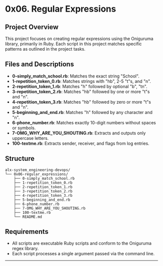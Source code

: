 # 0x06. Regular Expressions

## Project Overview
This project focuses on creating regular expressions using the Oniguruma library, primarily in Ruby. Each script in this project matches specific patterns as outlined in the project tasks.

## Files and Descriptions

- **0-simply_match_school.rb**: Matches the exact string "School".
- **1-repetition_token_0.rb**: Matches strings with "hb", 2-5 "t"s, and "n".
- **2-repetition_token_1.rb**: Matches "h" followed by optional "b", "tn".
- **3-repetition_token_2.rb**: Matches "hb" followed by one or more "t"s and "n".
- **4-repetition_token_3.rb**: Matches "hb" followed by zero or more "t"s and "n".
- **5-beginning_and_end.rb**: Matches "h" followed by any character and "n".
- **6-phone_number.rb**: Matches exactly 10-digit numbers without spaces or symbols.
- **7-OMG_WHY_ARE_YOU_SHOUTING.rb**: Extracts and outputs only uppercase letters.
- **100-textme.rb**: Extracts sender, receiver, and flags from log entries.

## Structure
```
alx-system_engineering-devops/
└── 0x06-regular_expressions/
    ├── 0-simply_match_school.rb
    ├── 1-repetition_token_0.rb
    ├── 2-repetition_token_1.rb
    ├── 3-repetition_token_2.rb
    ├── 4-repetition_token_3.rb
    ├── 5-beginning_and_end.rb
    ├── 6-phone_number.rb
    ├── 7-OMG_WHY_ARE_YOU_SHOUTING.rb
    ├── 100-textme.rb
    └── README.md
```

## Requirements
- All scripts are executable Ruby scripts and conform to the Oniguruma regex library.
- Each script processes a single argument passed via the command line.

---
